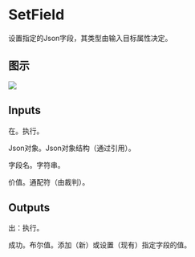 # SetField

设置指定的Json字段，其类型由输入目标属性决定。

## 图示

![]($-20221218-19371054.png)

## Inputs

在。执行。

Json对象。Json对象结构（通过引用）。

字段名。字符串。

价值。通配符（由裁判）。  

## Outputs

出：执行。

成功。布尔值。添加（新）或设置（现有）指定字段的值。
